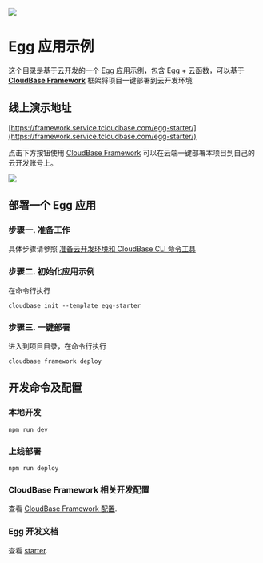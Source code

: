 <a href="https://github.com/TencentCloudBase/cloudbase-templates"><img src="https://main.qcloudimg.com/raw/9b26c345d8180b1003954d5a7b28f41f.png"></a>

# Egg 应用示例

这个目录是基于云开发的一个 [Egg](https://expressjs.com/zh-cn/) 应用示例，包含 Egg + 云函数，可以基于 **[CloudBase Framework](https://github.com/TencentCloudBase/cloudbase-framework)** 框架将项目一键部署到云开发环境

## 线上演示地址

[https://framework.service.tcloudbase.com/egg-starter/](https://framework.service.tcloudbase.com/egg-starter/)

点击下方按钮使用 [CloudBase Framework](https://github.com/TencentCloudBase/cloudbase-framework) 可以在云端一键部署本项目到自己的云开发账号上。

[![](https://main.qcloudimg.com/raw/67f5a389f1ac6f3b4d04c7256438e44f.svg)](https://console.cloud.tencent.com/tcb/env/index?action=CreateAndDeployCloudBaseProject&tdl_anchor=github&tdl_site=0&appUrl=https%3A%2F%2Fgithub.com%2FTencentCloudBase%2Fcloudbase-templates&workDir=egg-starter&appName=egg-starter)

## 部署一个 Egg 应用

### 步骤一. 准备工作

具体步骤请参照 [准备云开发环境和 CloudBase CLI 命令工具](https://github.com/TencentCloudBase/cloudbase-framework/blob/master/CLI_GUIDE.md)

### 步骤二. 初始化应用示例

在命令行执行

```
cloudbase init --template egg-starter
```

### 步骤三. 一键部署

进入到项目目录，在命令行执行

```
cloudbase framework deploy
```

## 开发命令及配置

### 本地开发

```
npm run dev
```

### 上线部署

```
npm run deploy
```

### CloudBase Framework 相关开发配置

查看 [CloudBase Framework 配置](https://github.com/TencentCloudBase/cloudbase-framework).

### Egg 开发文档

查看 [starter](https://eggjs.org/en/intro/quickstart.html).
